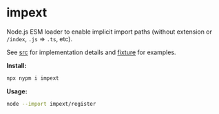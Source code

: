 # impext

Node.js ESM loader to enable implicit import paths (without extension or `/index`, `.js` => `.ts`, etc).

See [src](./src/index.ts) for implementation details and [fixture](./test/fixture/index.mts) for examples.

**Install:**

```sh
npx nypm i impext
```

**Usage:**

```sh
node --import impext/register
```

